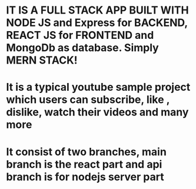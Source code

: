 # IT IS A FULL STACK APP BUILT WITH NODE JS and Express for BACKEND, REACT JS for FRONTEND and MongoDb as database. Simply MERN STACK!

# It is a typical youtube sample project which users can subscribe, like , dislike, watch their videos and many more
# It consist of two branches, main branch is the react part and api branch is for nodejs  server part

